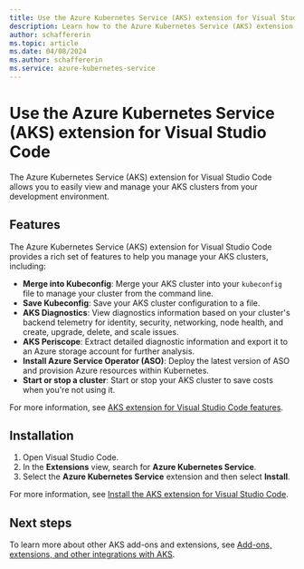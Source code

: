 ```yaml
---
title: Use the Azure Kubernetes Service (AKS) extension for Visual Studio Code
description: Learn how to the Azure Kubernetes Service (AKS) extension for Visual Studio Code to manage your Kubernetes clusters.
author: schaffererin
ms.topic: article
ms.date: 04/08/2024
ms.author: schaffererin
ms.service: azure-kubernetes-service
---
```


# Use the Azure Kubernetes Service (AKS) extension for Visual Studio Code

The Azure Kubernetes Service (AKS) extension for Visual Studio Code allows you to easily view and manage your AKS clusters from your development environment.

## Features

The Azure Kubernetes Service (AKS) extension for Visual Studio Code provides a rich set of features to help you manage your AKS clusters, including:

* **Merge into Kubeconfig**: Merge your AKS cluster into your `kubeconfig` file to manage your cluster from the command line.
* **Save Kubeconfig**: Save your AKS cluster configuration to a file.
* **AKS Diagnostics**: View diagnostics information based on your cluster's backend telemetry for identity, security, networking, node health, and create, upgrade, delete, and scale issues.
* **AKS Periscope**: Extract detailed diagnostic information and export it to an Azure storage account for further analysis.
* **Install Azure Service Operator (ASO)**: Deploy the latest version of ASO and provision Azure resources within Kubernetes.
* **Start or stop a cluster**: Start or stop your AKS cluster to save costs when you're not using it.

For more information, see [AKS extension for Visual Studio Code features](https://code.visualstudio.com/docs/azure/aksextensions#_features).

## Installation

1. Open Visual Studio Code.
2. In the **Extensions** view, search for **Azure Kubernetes Service**.
3. Select the **Azure Kubernetes Service** extension and then select **Install**.

For more information, see [Install the AKS extension for Visual Studio Code](https://code.visualstudio.com/docs/azure/aksextensions#_install-the-azure-kubernetes-services-extension).

## Next steps

To learn more about other AKS add-ons and extensions, see [Add-ons, extensions, and other integrations with AKS](./integrations.md).

